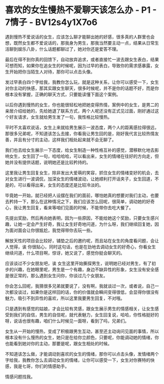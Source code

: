 # 喜欢的女生慢热不爱聊天该怎么办 - P1 - 7情子 - BV12s4y1X7o6

遇到慢热不爱说话的女生，应该怎么聊才能聊出她的好感，很多真的人群里也会想，既然女生都不爱说话的，那我身为男生，那我当然要主动一点，结果从日常生活聊到娱乐八卦，什么话题都聊过了，她对你还是爱答不理。

最后在得不到你真的回馈下，自动放弃追求，或者直接忙一波去跟女生表白，结果可想而知，如果你在追女生的时候呢，因为过早的表白，导致你的需求感暴露，女生开始把你当陌生人对待，那你可以点击头像。

发过早表白四个字给我，我教你怎么玩，就是这种关系，让你可以感受一下，女生对你主动的快感，那其实跟女生聊天，很多时候呢，并不是你的话题不好，而是你根本没有掌握，正确的聊天方式，只要能读懂下面这个案例。

以后你遇到慢热的女生，你也能很轻松地把她变得热情，案例中的女生，是男二的亲居介绍给她的，先给她退了联系方式，两个人呢还没有正式见过面，刚好通过这个好友请求，女生就给男生发了一句，我性格比较慢热。

平时不太喜欢说话，女生上来就给男生展示一波态度，两个人的距离感拉得很远，那很多兄弟呢，不知道该怎么去接，你看我让男生回的是，刚好我代言比较热情友善，并且有分寸的主动，这样我们相处起来就不会无聊了。

我们也去给女生展示一下态度，给女生制造一种性格互补的感觉，潜移默化地去影响女生，女生回了一句，哈哈哈哈，可以看出来，女生的情绪在往好的方向走，但她并没有提供话题，说明她还是比较矜持的。

这里我让男生回复女生，除非发出大爱萌的笑容，抓住女生的情绪变好的机会，去对女生进行一波调侃，加深女生的情绪波动，让她顺利打开话夹子，女生回道，不是的，可以看得出来，女生的态度还是比较冷淡的。

毕竟她一开始，就已经把人设摆在我们的面前，哪怕她真的想要对我们主动，也要去矜持一下，那么在这种情况之下，我们应该怎么回呢，很简单，调动她的好奇心，我让男生回复，看来等咱们见面的时候，不能带你去吃大餐了。

先提出奖励，然后再向她表明，因为一些原因，不能给她这个奖励，只要女生感兴趣，让她一定会产生好奇，我让女生好奇地问道，为什么呀，我们继续回复她，因为面对面会让你很尴尬，我觉得带你去玩一些。

解放天性的项目会比较好，铺垫之后的邀约呢，而且站在女生的角度看问题，会让人觉得，诶 你很贴心，同时这句话，也是在劲地去调动女生的好奇心，你看女生继续问道，什么项目啊，惊讶，她又说了，感觉你挺会聊天的。

应该谈过不少女朋友吧，诶 女生这里开始撕探男生，说明她已经对男生，有了初步的兴趣，在她眼里呢，男生是一个有趣，身边不缺异性的形象，女生没有安全感是很正常的，那么遇到女生问你，你谈过几个女朋友。

你会怎么回呢，我猜很多兄弟就要说了，没有啊，我就谈过一次，或者说，自己一次都没谈过，如果你是这样回的话，你的价值就会瞬间变得很低，会显得你很没有魅力，吸引不到异性的喜欢，所以这里我要男生回复，不对哦。

只是遇到有感觉的姑娘，才会比较有灵感，跟女生展示男生的情感相关，让女生感受到我们的自信，男生的自信呢，就代表魅力，女生回复说，哈哈，你性格挺好的呀，说话也很有趣，咱们什么时候见一面呀，看到了吗，兄弟们。

女生从一开始的慢热，变成了积极跟男生互动，甚至还主动询问见面的事情，所以根本没有什么慢热的女生，她只是在给你立颜色，只要呢，你能调动她的情绪，你也能看到她对你的主动，那要是呢，跟女生相处的时候。

不知道该怎么做，才能调动到喜欢的女生的情绪，那你可以点击头像，发情绪两个字给我，我教你怎么去调动女生的情绪，让你可以感受一下，女生对你赛特的快感，我是七哥，你们的情感助手。

情感问题找我。